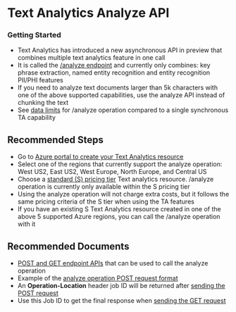 <properties
  pagetitle="Text Analytics Analyze API"
  service="microsoft.cognitiveservices"
  resource="accounts"
  ms.author="a-sakand"
  selfhelptype="Generic"
  supporttopicids="32783453"
  productpesids="16973"
  cloudenvironments="public"
  articleid="b3421ac3-da5c-43a5-b8b8-c644f02c2350"
  ownershipid="AzureCogSvc_CognitiveServices" />
# Text Analytics Analyze API
### Getting Started

* Text Analytics has introduced a new asynchronous API in preview that combines multiple text analytics feature in one call
* It is called the [/analyze endpoint](https://docs.microsoft.com/azure/cognitive-services/text-analytics/how-tos/text-analytics-how-to-call-api?tabs=synchronous#using-the-api-asynchronously) and currently only combines: key phrase extraction, named entity recognition and entity recognition PII/PHI features
* If you need to analyze text documents larger than 5k characters with one of the above supported capabilities, use the analyze API instead of chunking the text
* See [data limits](https://docs.microsoft.com//azure/cognitive-services/text-analytics/concepts/data-limits?tabs=version-3#data-limits) for /analyze operation compared to a single synchronous TA capability

## **Recommended Steps**

* Go to [Azure portal to create your Text Analytics resource](https://portal.azure.com/#create/Microsoft.CognitiveServicesTextAnalytics)
* Select one of the regions that currently support the analyze operation: West US2, East US2, West Europe, North Europe, and Central US
* Choose a [standard (S) pricing tier](https://azure.microsoft.com/pricing/details/cognitive-services/text-analytics/) Text analytics resource. /analyze operation is currently only available within the S pricing tier
* Using the analyze operation will not charge extra costs, but it follows the same pricing criteria of the S tier when using the TA features
* If you have an existing S Text Analytics resource created in one of the above 5 supported Azure regions, you can call the /analyze operation with it   


## **Recommended Documents**

* [POST and GET endpoint APIs](https://docs.microsoft.com/azure/cognitive-services/text-analytics/how-tos/text-analytics-how-to-call-api?tabs=analyze#set-up-a-request) that can be used to call the analyze operation
* Example of the [analyze operation POST request format](https://westus2.dev.cognitive.microsoft.com/docs/services/TextAnalytics-v3-1-preview-3/operations/Analyze)
* An **Operation-Location** header job ID will be returned after [sending the POST request](https://docs.microsoft.com/azure/cognitive-services/text-analytics/how-tos/text-analytics-how-to-call-api?tabs=analyze#send-the-request)
* Use this Job ID to get the final response when [sending the GET request](https://westus2.dev.cognitive.microsoft.com/docs/services/TextAnalytics-v3-1-preview-3/operations/AnalyzeStatus)